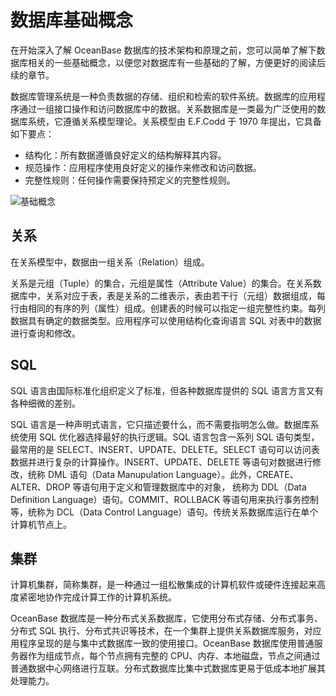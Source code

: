 # 数据库基础概念 

在开始深入了解 OceanBase 数据库的技术架构和原理之前，您可以简单了解下数据库相关的一些基础概念，以便您对数据库有一些基础的了解，方便更好的阅读后续的章节。

数据库管理系统是一种负责数据的存储、组织和检索的软件系统。数据库的应用程序通过一组接口操作和访问数据库中的数据。关系数据库是一类最为广泛使用的数据库系统，它遵循关系模型理论。关系模型由 E.F.Codd 于 1970 年提出，它具备如下要点：
* 结构化：所有数据遵循良好定义的结构解释其内容。
* 规范操作：应用程序使用良好定义的操作来修改和访问数据。
* 完整性规则：任何操作需要保持预定义的完整性规则。

![基础概念](https://help-static-aliyun-doc.aliyuncs.com/assets/img/zh-CN/0318475361/p346154.jpg)

## 关系

在关系模型中，数据由一组关系（Relation）组成。

关系是元组（Tuple）的集合，元组是属性（Attribute Value）的集合。在关系数据库中，关系对应于表，表是关系的二维表示，表由若干行（元组）数据组成，每行由相同的有序的列（属性）组成。创建表的时候可以指定一组完整性约束。每列数据具有确定的数据类型。应用程序可以使用结构化查询语言 SQL 对表中的数据进行查询和修改。

## SQL
SQL 语言由国际标准化组织定义了标准，但各种数据库提供的 SQL 语言方言又有各种细微的差别。

SQL 语言是一种声明式语言，它只描述要什么，而不需要指明怎么做。数据库系统使用 SQL 优化器选择最好的执行逻辑。SQL 语言包含一系列 SQL 语句类型，最常用的是 SELECT、INSERT、UPDATE、DELETE。SELECT 语句可以访问表数据并进行复杂的计算操作。INSERT、UPDATE、DELETE 等语句对数据进行修改，统称 DML 语句（Data Manupulation Language）。此外，CREATE、ALTER、DROP 等语句用于定义和管理数据库中的对象， 统称为 DDL（Data Definition Language）语句。COMMIT、ROLLBACK 等语句用来执行事务控制等，统称为 DCL（Data Control Language）语句。传统关系数据库运行在单个计算机节点上。

## 集群

计算机集群，简称集群，是一种通过一组松散集成的计算机软件或硬件连接起来高度紧密地协作完成计算工作的计算机系统。

OceanBase 数据库是一种分布式关系数据库，它使用分布式存储、分布式事务、分布式 SQL 执行、分布式共识等技术，在一个集群上提供关系数据库服务，对应用程序呈现的是与集中式数据库一致的使用接口。OceanBase 数据库使用普通服务器作为组成节点，每个节点拥有完整的 CPU、内存、本地磁盘，节点之间通过普通数据中心网络进行互联。分布式数据库比集中式数据库更易于低成本地扩展其处理能力。